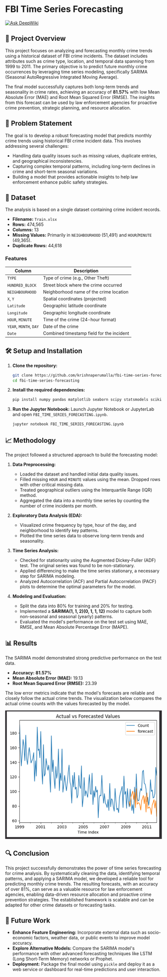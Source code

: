 # FBI Time Series Forecasting
[![Ask DeepWiki](https://devin.ai/assets/askdeepwiki.png)](https://deepwiki.com/krishnaperumalla/FBI-Time-Series-Forecasting)

## 📌 Project Overview
This project focuses on analyzing and forecasting monthly crime trends using a historical dataset of FBI crime incidents. The dataset includes attributes such as crime type, location, and temporal data spanning from 1999 to 2011. The primary objective is to predict future monthly crime occurrences by leveraging time series modeling, specifically SARIMA (Seasonal AutoRegressive Integrated Moving Average).

The final model successfully captures both long-term trends and seasonality in crime rates, achieving an accuracy of **81.57%** with low Mean Absolute Error (MAE) and Root Mean Squared Error (RMSE). The insights from this forecast can be used by law enforcement agencies for proactive crime prevention, strategic planning, and resource allocation.

## 🚨 Problem Statement
The goal is to develop a robust forecasting model that predicts monthly crime trends using historical FBI crime incident data. This involves addressing several challenges:
*   Handling data quality issues such as missing values, duplicate entries, and geographical inconsistencies.
*   Capturing complex temporal patterns, including long-term declines in crime and short-term seasonal variations.
*   Building a model that provides actionable insights to help law enforcement enhance public safety strategies.

## 📂 Dataset
The analysis is based on a single dataset containing crime incident records.

*   **Filename:** `Train.xlsx`
*   **Rows:** 474,565
*   **Columns:** 13
*   **Missing Values:** Primarily in `NEIGHBOURHOOD` (51,491) and `HOUR`/`MINUTE` (49,365).
*   **Duplicate Rows:** 44,618

### Features
| Column        | Description                                  |
|---------------|----------------------------------------------|
| `TYPE`        | Type of crime (e.g., Other Theft)            |
| `HUNDRED_BLOCK` | Street block where the crime occurred        |
| `NEIGHBOURHOOD` | Neighborhood name of the crime location      |
| `X`, `Y`        | Spatial coordinates (projected)              |
| `Latitude`    | Geographic latitude coordinate               |
| `Longitude`   | Geographic longitude coordinate              |
| `HOUR`, `MINUTE`| Time of the crime (24-hour format)         |
| `YEAR`, `MONTH`, `DAY` | Date of the crime                     |
| `Date`        | Combined timestamp field for the incident    |


## 🛠️ Setup and Installation

1.  **Clone the repository:**
    ```bash
    git clone https://github.com/krishnaperumalla/fbi-time-series-forecasting.git
    cd fbi-time-series-forecasting
    ```

2.  **Install the required dependencies:**
    ```bash
    pip install numpy pandas matplotlib seaborn scipy statsmodels scikit-learn xgboost
    ```

3.  **Run the Jupyter Notebook:**
    Launch Jupyter Notebook or JupyterLab and open `FBI_TIME_SERIES_FORECASTING.ipynb`.
    ```bash
    jupyter notebook FBI_TIME_SERIES_FORECASTING.ipynb
    ```

## 📈 Methodology

The project followed a structured approach to build the forecasting model:

1.  **Data Preprocessing:**
    *   Loaded the dataset and handled initial data quality issues.
    *   Filled missing `HOUR` and `MINUTE` values using the mean. Dropped rows with other critical missing data.
    *   Treated geographical outliers using the Interquartile Range (IQR) method.
    *   Aggregated the data into a monthly time series by counting the number of crime incidents per month.

2.  **Exploratory Data Analysis (EDA):**
    *   Visualized crime frequency by type, hour of the day, and neighborhood to identify key patterns.
    *   Plotted the time series data to observe long-term trends and seasonality.

3.  **Time Series Analysis:**
    *   Checked for stationarity using the Augmented Dickey-Fuller (ADF) test. The original series was found to be non-stationary.
    *   Applied differencing to make the time series stationary, a necessary step for SARIMA modeling.
    *   Analyzed Autocorrelation (ACF) and Partial Autocorrelation (PACF) plots to determine the optimal parameters for the model.

4.  **Modeling and Evaluation:**
    *   Split the data into 80% for training and 20% for testing.
    *   Implemented a **SARIMA(1, 1, 2)(0, 1, 1, 12)** model to capture both non-seasonal and seasonal (yearly) patterns.
    *   Evaluated the model's performance on the test set using MAE, RMSE, and Mean Absolute Percentage Error (MAPE).

## 📊 Results

The SARIMA model demonstrated strong predictive performance on the test data.

*   **Accuracy:** **81.57%**
*   **Mean Absolute Error (MAE):** 19.13
*   **Root Mean Squared Error (RMSE):** 23.39

The low error metrics indicate that the model's forecasts are reliable and closely follow the actual crime trends. The visualization below compares the actual crime counts with the values forecasted by the model.

![Actual vs. Forecasted Values](https://raw.githubusercontent.com/krishnaperumalla/FBI-Time-Series-Forecasting/main/Output_graph)

## 🔍 Conclusion
This project successfully demonstrates the power of time series forecasting for crime analysis. By systematically cleaning the data, identifying temporal patterns, and applying a SARIMA model, we developed a reliable tool for predicting monthly crime trends. The resulting forecasts, with an accuracy of over 81%, can serve as a valuable resource for law enforcement agencies, enabling data-driven resource allocation and proactive crime prevention strategies. The established framework is scalable and can be adapted for other crime datasets or forecasting tasks.

## 🚀 Future Work
*   **Enhance Feature Engineering:** Incorporate external data such as socio-economic factors, weather data, or public events to improve model accuracy.
*   **Explore Alternative Models:** Compare the SARIMA model's performance with other advanced forecasting techniques like LSTM (Long Short-Term Memory) networks or Prophet.
*   **Deployment:** Package the final model using `pickle` and deploy it as a web service or dashboard for real-time predictions and user interaction.
